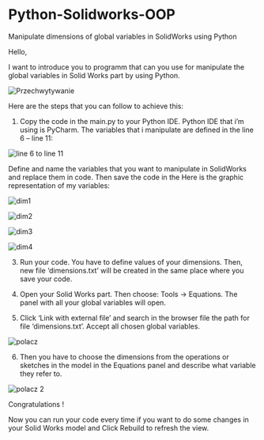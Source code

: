 # Python-Solidworks-OOP
Manipulate dimensions of global variables in SolidWorks using Python 

Hello,

I want to introduce you to programm that can you use for manipulate the global variables in Solid Works part by using Python.

![Przechwytywanie](https://github.com/KowalQie/Python-Solidworks-OOP/assets/152272520/f7476a3d-32b9-462c-96ba-efa0ab30e316)

Here are the steps that you can follow to achieve this:

1.	Copy the code in the main.py to your Python IDE. Python IDE that i’m using is PyCharm.
The variables that i manipulate are defined in the line 6 – line 11:

![line 6 to line 11](https://github.com/KowalQie/Python-Solidworks-OOP/assets/152272520/e8845b45-16ad-4657-b6a9-1de0fa91d3a9)

Define and name the variables that you want to manipulate in SolidWorks and replace them in code. Then save the code in the
Here is the graphic representation of my variables:

![dim1](https://github.com/KowalQie/Python-Solidworks-OOP/assets/152272520/d6004a53-d058-41ee-81da-92baf0c3ab7f)


![dim2](https://github.com/KowalQie/Python-Solidworks-OOP/assets/152272520/8e6a3b8b-4222-4047-ac52-cdb2f07fd7b8)


![dim3](https://github.com/KowalQie/Python-Solidworks-OOP/assets/152272520/b5bde249-a735-4208-9ea0-0343625f0b52)


![dim4](https://github.com/KowalQie/Python-Solidworks-OOP/assets/152272520/8779094f-94fb-4edb-bfe7-b5fc9d58da1c)



3.	Run your code. You have to define values of your dimensions. 
Then, new file ‘dimensions.txt’ will be created in the same place where you save your code. 

4.	Open your Solid Works part.  Then choose: Tools -> Equations. The panel with all your global variables will open. 

5.	Click ‘Link with external file’ and search in the browser file the path for file ‘dimensions.txt’. Accept all chosen global variables.

![polacz](https://github.com/KowalQie/Python-Solidworks-OOP/assets/152272520/c44c44d6-8f00-45e6-93d3-fd7e91ab60d6)

6.	Then you have to choose the dimensions from the operations or sketches in the model in the Equations panel and describe what variable they refer to.

![polacz 2](https://github.com/KowalQie/Python-Solidworks-OOP/assets/152272520/52b00719-7ddf-427c-9ab3-b1873fe4cb38)

Congratulations !

Now you can run your code every time if you want to do some changes in your Solid Works model and Click Rebuild to refresh the view.





